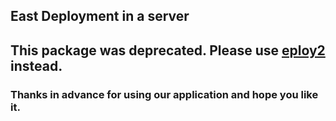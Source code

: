 ## East Deployment in a server

## This package was deprecated. Please use [eploy2](https://www.npmjs.com/package/eploy2) instead.

### Thanks in advance for using our application and hope you like it.
